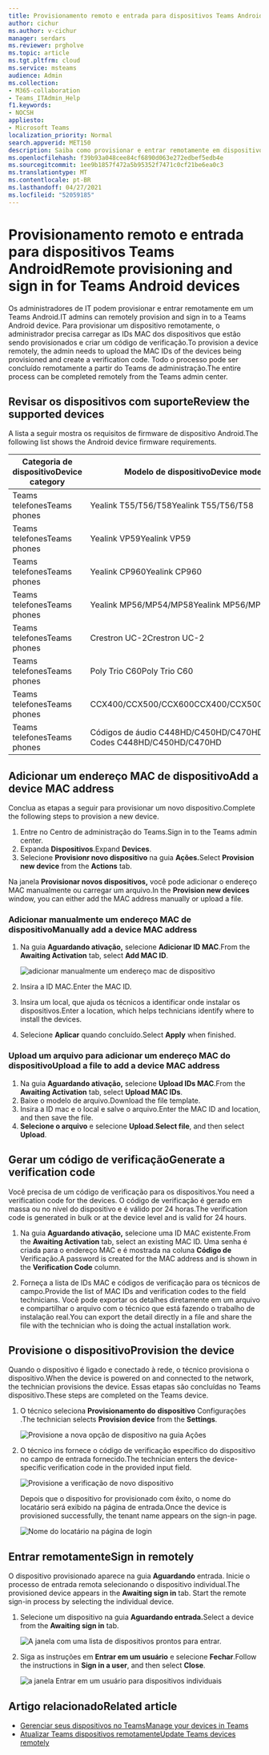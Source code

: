 ```yaml
---
title: Provisionamento remoto e entrada para dispositivos Teams Android
author: cichur
ms.author: v-cichur
manager: serdars
ms.reviewer: prgholve
ms.topic: article
ms.tgt.pltfrm: cloud
ms.service: msteams
audience: Admin
ms.collection:
- M365-collaboration
- Teams_ITAdmin_Help
f1.keywords:
- NOCSH
appliesto:
- Microsoft Teams
localization_priority: Normal
search.appverid: MET150
description: Saiba como provisionar e entrar remotamente em dispositivos Teams Android
ms.openlocfilehash: f39b93a048cee84cf6890d063e272edbef5edb4e
ms.sourcegitcommit: 1ee9b1857f472a5b95352f7471c0cf21be6ea0c3
ms.translationtype: MT
ms.contentlocale: pt-BR
ms.lasthandoff: 04/27/2021
ms.locfileid: "52059185"
---
```

# <a name="remote-provisioning-and-sign-in-for-teams-android-devices"></a><span data-ttu-id="67b00-103">Provisionamento remoto e entrada para dispositivos Teams Android</span><span class="sxs-lookup"><span data-stu-id="67b00-103">Remote provisioning and sign in for Teams Android devices</span></span>

<span data-ttu-id="67b00-104">Os administradores de IT podem provisionar e entrar remotamente em um Teams Android.</span><span class="sxs-lookup"><span data-stu-id="67b00-104">IT admins can remotely provision and sign in to a Teams Android device.</span></span> <span data-ttu-id="67b00-105">Para provisionar um dispositivo remotamente, o administrador precisa carregar as IDs MAC dos dispositivos que estão sendo provisionados e criar um código de verificação.</span><span class="sxs-lookup"><span data-stu-id="67b00-105">To provision a device remotely, the admin needs to upload the MAC IDs of the devices being provisioned and create a verification code.</span></span> <span data-ttu-id="67b00-106">Todo o processo pode ser concluído remotamente a partir do Teams de administração.</span><span class="sxs-lookup"><span data-stu-id="67b00-106">The entire process can be completed remotely from the Teams admin center.</span></span>

## <a name="review-the-supported-devices"></a><span data-ttu-id="67b00-107">Revisar os dispositivos com suporte</span><span class="sxs-lookup"><span data-stu-id="67b00-107">Review the supported devices</span></span>

<span data-ttu-id="67b00-108">A lista a seguir mostra os requisitos de firmware de dispositivo Android.</span><span class="sxs-lookup"><span data-stu-id="67b00-108">The following list shows the Android device firmware requirements.</span></span>

|<span data-ttu-id="67b00-109">Categoria de dispositivo</span><span class="sxs-lookup"><span data-stu-id="67b00-109">Device category</span></span>|<span data-ttu-id="67b00-110">Modelo de dispositivo</span><span class="sxs-lookup"><span data-stu-id="67b00-110">Device model</span></span>|<span data-ttu-id="67b00-111">Versão do firmware</span><span class="sxs-lookup"><span data-stu-id="67b00-111">Firmware version</span></span>|
|-|-|-|
|<span data-ttu-id="67b00-112">Teams telefones</span><span class="sxs-lookup"><span data-stu-id="67b00-112">Teams phones</span></span>|<span data-ttu-id="67b00-113">Yealink T55/T56/T58</span><span class="sxs-lookup"><span data-stu-id="67b00-113">Yealink T55/T56/T58</span></span>|<span data-ttu-id="67b00-114">58.15.0.124</span><span class="sxs-lookup"><span data-stu-id="67b00-114">58.15.0.124</span></span>|
|<span data-ttu-id="67b00-115">Teams telefones</span><span class="sxs-lookup"><span data-stu-id="67b00-115">Teams phones</span></span>|<span data-ttu-id="67b00-116">Yealink VP59</span><span class="sxs-lookup"><span data-stu-id="67b00-116">Yealink VP59</span></span>|<span data-ttu-id="67b00-117">91.15.0.58</span><span class="sxs-lookup"><span data-stu-id="67b00-117">91.15.0.58</span></span>|
|<span data-ttu-id="67b00-118">Teams telefones</span><span class="sxs-lookup"><span data-stu-id="67b00-118">Teams phones</span></span>|<span data-ttu-id="67b00-119">Yealink CP960</span><span class="sxs-lookup"><span data-stu-id="67b00-119">Yealink CP960</span></span>|<span data-ttu-id="67b00-120">73.15.0.117</span><span class="sxs-lookup"><span data-stu-id="67b00-120">73.15.0.117</span></span>|
|<span data-ttu-id="67b00-121">Teams telefones</span><span class="sxs-lookup"><span data-stu-id="67b00-121">Teams phones</span></span>|<span data-ttu-id="67b00-122">Yealink MP56/MP54/MP58</span><span class="sxs-lookup"><span data-stu-id="67b00-122">Yealink MP56/MP54/MP58</span></span>|<span data-ttu-id="67b00-123">122.15.0.36</span><span class="sxs-lookup"><span data-stu-id="67b00-123">122.15.0.36</span></span>|
|<span data-ttu-id="67b00-124">Teams telefones</span><span class="sxs-lookup"><span data-stu-id="67b00-124">Teams phones</span></span>|<span data-ttu-id="67b00-125">Crestron UC-2</span><span class="sxs-lookup"><span data-stu-id="67b00-125">Crestron UC-2</span></span>|<span data-ttu-id="67b00-126">1.0.3.52</span><span class="sxs-lookup"><span data-stu-id="67b00-126">1.0.3.52</span></span>|
|<span data-ttu-id="67b00-127">Teams telefones</span><span class="sxs-lookup"><span data-stu-id="67b00-127">Teams phones</span></span>|  <span data-ttu-id="67b00-128">Poly Trio C60</span><span class="sxs-lookup"><span data-stu-id="67b00-128">Poly Trio C60</span></span>|  <span data-ttu-id="67b00-129">7.0.2.1071</span><span class="sxs-lookup"><span data-stu-id="67b00-129">7.0.2.1071</span></span>|
|<span data-ttu-id="67b00-130">Teams telefones</span><span class="sxs-lookup"><span data-stu-id="67b00-130">Teams phones</span></span>|  <span data-ttu-id="67b00-131">CCX400/CCX500/CCX600</span><span class="sxs-lookup"><span data-stu-id="67b00-131">CCX400/CCX500/CCX600</span></span>    |<span data-ttu-id="67b00-132">7.0.2.1072</span><span class="sxs-lookup"><span data-stu-id="67b00-132">7.0.2.1072</span></span>|
|<span data-ttu-id="67b00-133">Teams telefones</span><span class="sxs-lookup"><span data-stu-id="67b00-133">Teams phones</span></span>|  <span data-ttu-id="67b00-134">Códigos de áudio C448HD/C450HD/C470HD</span><span class="sxs-lookup"><span data-stu-id="67b00-134">Audio Codes C448HD/C450HD/C470HD</span></span>|   <span data-ttu-id="67b00-135">1.10.120</span><span class="sxs-lookup"><span data-stu-id="67b00-135">1.10.120</span></span>|

## <a name="add-a-device-mac-address"></a><span data-ttu-id="67b00-136">Adicionar um endereço MAC de dispositivo</span><span class="sxs-lookup"><span data-stu-id="67b00-136">Add a device MAC address</span></span>

<span data-ttu-id="67b00-137">Conclua as etapas a seguir para provisionar um novo dispositivo.</span><span class="sxs-lookup"><span data-stu-id="67b00-137">Complete the following steps to provision a new device.</span></span>

1. <span data-ttu-id="67b00-138">Entre no Centro de administração do Teams.</span><span class="sxs-lookup"><span data-stu-id="67b00-138">Sign in to the Teams admin center.</span></span>
2. <span data-ttu-id="67b00-139">Expanda **Dispositivos**.</span><span class="sxs-lookup"><span data-stu-id="67b00-139">Expand **Devices**.</span></span>
3. <span data-ttu-id="67b00-140">Selecione **Provisionr novo dispositivo** na guia **Ações.**</span><span class="sxs-lookup"><span data-stu-id="67b00-140">Select **Provision new device** from the **Actions** tab.</span></span>

<span data-ttu-id="67b00-141">Na janela **Provisionar novos dispositivos,** você pode adicionar o endereço MAC manualmente ou carregar um arquivo.</span><span class="sxs-lookup"><span data-stu-id="67b00-141">In the **Provision new devices** window, you can either add the MAC address manually or upload a file.</span></span>

### <a name="manually-add-a-device-mac-address"></a><span data-ttu-id="67b00-142">Adicionar manualmente um endereço MAC de dispositivo</span><span class="sxs-lookup"><span data-stu-id="67b00-142">Manually add a device MAC address</span></span>

1. <span data-ttu-id="67b00-143">Na guia **Aguardando ativação,** selecione **Adicionar ID MAC**.</span><span class="sxs-lookup"><span data-stu-id="67b00-143">From the **Awaiting Activation** tab, select **Add MAC ID**.</span></span>

   ![adicionar manualmente um endereço mac de dispositivo](../media/remote-provision-6.png)

1. <span data-ttu-id="67b00-145">Insira a ID MAC.</span><span class="sxs-lookup"><span data-stu-id="67b00-145">Enter the MAC ID.</span></span>
1. <span data-ttu-id="67b00-146">Insira um local, que ajuda os técnicos a identificar onde instalar os dispositivos.</span><span class="sxs-lookup"><span data-stu-id="67b00-146">Enter a location, which helps technicians identify where to install the devices.</span></span>
1. <span data-ttu-id="67b00-147">Selecione **Aplicar** quando concluído.</span><span class="sxs-lookup"><span data-stu-id="67b00-147">Select **Apply** when finished.</span></span>

### <a name="upload-a-file-to-add-a-device-mac-address"></a><span data-ttu-id="67b00-148">Upload um arquivo para adicionar um endereço MAC do dispositivo</span><span class="sxs-lookup"><span data-stu-id="67b00-148">Upload a file to add a device MAC address</span></span>

1. <span data-ttu-id="67b00-149">Na guia **Aguardando ativação,** selecione **Upload IDs MAC**.</span><span class="sxs-lookup"><span data-stu-id="67b00-149">From the **Awaiting Activation** tab, select **Upload MAC IDs**.</span></span>
2. <span data-ttu-id="67b00-150">Baixe o modelo de arquivo.</span><span class="sxs-lookup"><span data-stu-id="67b00-150">Download the file template.</span></span>
3. <span data-ttu-id="67b00-151">Insira a ID mac e o local e salve o arquivo.</span><span class="sxs-lookup"><span data-stu-id="67b00-151">Enter the MAC ID and location, and then save the file.</span></span>
4. <span data-ttu-id="67b00-152">**Selecione o arquivo** e selecione **Upload**.</span><span class="sxs-lookup"><span data-stu-id="67b00-152">**Select file**, and then select **Upload**.</span></span>

## <a name="generate-a-verification-code"></a><span data-ttu-id="67b00-153">Gerar um código de verificação</span><span class="sxs-lookup"><span data-stu-id="67b00-153">Generate a verification code</span></span>

<span data-ttu-id="67b00-154">Você precisa de um código de verificação para os dispositivos.</span><span class="sxs-lookup"><span data-stu-id="67b00-154">You need a verification code for the devices.</span></span> <span data-ttu-id="67b00-155">O código de verificação é gerado em massa ou no nível do dispositivo e é válido por 24 horas.</span><span class="sxs-lookup"><span data-stu-id="67b00-155">The verification code is generated in bulk or at the device level and is valid for 24 hours.</span></span>

1. <span data-ttu-id="67b00-156">Na guia **Aguardando ativação,** selecione uma ID MAC existente.</span><span class="sxs-lookup"><span data-stu-id="67b00-156">From the **Awaiting Activation** tab, select an existing MAC ID.</span></span>
   <span data-ttu-id="67b00-157">Uma senha é criada para o endereço MAC e é mostrada na coluna **Código de** Verificação.</span><span class="sxs-lookup"><span data-stu-id="67b00-157">A password is created for the MAC address and is shown in the **Verification Code** column.</span></span>

2. <span data-ttu-id="67b00-158">Forneça a lista de IDs MAC e códigos de verificação para os técnicos de campo.</span><span class="sxs-lookup"><span data-stu-id="67b00-158">Provide the list of MAC IDs and verification codes to the field technicians.</span></span> <span data-ttu-id="67b00-159">Você pode exportar os detalhes diretamente em um arquivo e compartilhar o arquivo com o técnico que está fazendo o trabalho de instalação real.</span><span class="sxs-lookup"><span data-stu-id="67b00-159">You can export the detail directly in a file and share the file with the technician who is doing the actual installation work.</span></span>

## <a name="provision-the-device"></a><span data-ttu-id="67b00-160">Provisione o dispositivo</span><span class="sxs-lookup"><span data-stu-id="67b00-160">Provision the device</span></span>

<span data-ttu-id="67b00-161">Quando o dispositivo é ligado e conectado à rede, o técnico provisiona o dispositivo.</span><span class="sxs-lookup"><span data-stu-id="67b00-161">When the device is powered on and connected to the network, the technician provisions the device.</span></span> <span data-ttu-id="67b00-162">Essas etapas são concluídas no Teams dispositivo.</span><span class="sxs-lookup"><span data-stu-id="67b00-162">These steps are completed on the Teams device.</span></span>

1. <span data-ttu-id="67b00-163">O técnico seleciona **Provisionamento do** **dispositivo** Configurações .</span><span class="sxs-lookup"><span data-stu-id="67b00-163">The technician selects **Provision device** from the **Settings**.</span></span>  

   ![Provisione a nova opção de dispositivo na guia Ações](../media/provision-device1.png)
  
2. <span data-ttu-id="67b00-165">O técnico ins fornece o código de verificação específico do dispositivo no campo de entrada fornecido.</span><span class="sxs-lookup"><span data-stu-id="67b00-165">The technician enters the device-specific verification code in the provided input field.</span></span>

   ![Provisione a verificação de novo dispositivo](../media/provision-device-verification1.png)

   <span data-ttu-id="67b00-167">Depois que o dispositivo for provisionado com êxito, o nome do locatário será exibido na página de entrada.</span><span class="sxs-lookup"><span data-stu-id="67b00-167">Once the device is provisioned successfully, the tenant name appears on the sign-in page.</span></span>

   ![Nome do locatário na página de login](../media/provision-code.png)

## <a name="sign-in-remotely"></a><span data-ttu-id="67b00-169">Entrar remotamente</span><span class="sxs-lookup"><span data-stu-id="67b00-169">Sign in remotely</span></span>

<span data-ttu-id="67b00-170">O dispositivo provisionado aparece na guia **Aguardando** entrada. Inicie o processo de entrada remota selecionando o dispositivo individual.</span><span class="sxs-lookup"><span data-stu-id="67b00-170">The provisioned device appears in the **Awaiting sign in** tab. Start the remote sign-in process by selecting the individual device.</span></span>

1. <span data-ttu-id="67b00-171">Selecione um dispositivo na guia **Aguardando entrada.**</span><span class="sxs-lookup"><span data-stu-id="67b00-171">Select a device from the **Awaiting sign in** tab.</span></span>

   ![A janela com uma lista de dispositivos prontos para entrar.](../media/remote-device1.png)

2. <span data-ttu-id="67b00-173">Siga as instruções em **Entrar em um usuário** e selecione **Fechar**.</span><span class="sxs-lookup"><span data-stu-id="67b00-173">Follow the instructions in **Sign in a user**, and then select **Close**.</span></span>

   ![a janela Entrar em um usuário para dispositivos individuais](../media/sign-in-user.png)

## <a name="related-article"></a><span data-ttu-id="67b00-175">Artigo relacionado</span><span class="sxs-lookup"><span data-stu-id="67b00-175">Related article</span></span>

- [<span data-ttu-id="67b00-176">Gerenciar seus dispositivos no Teams</span><span class="sxs-lookup"><span data-stu-id="67b00-176">Manage your devices in Teams</span></span>](device-management.md)
- [<span data-ttu-id="67b00-177">Atualizar Teams dispositivos remotamente</span><span class="sxs-lookup"><span data-stu-id="67b00-177">Update Teams devices remotely</span></span>](remote-update.md)
